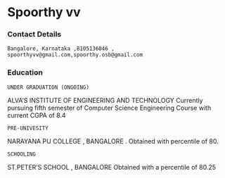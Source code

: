 # Spoorthy vv 




### Contact Details  

    Bangalore, Karnataka ,8105136046 , spoorthyvv@gmail.com,spoorthy.osb@gmail.com
    
### Education

    UNDER GRADUATION (ONGOING) 

ALVA’S INSTITUTE OF ENGINEERING AND TECHNOLOGY Currently pursuing fifth semester of Computer Science Engineering Course with current CGPA of 8.4
				
				
    PRE-UNIVESITY   
     
NARAYANA PU COLLEGE , BANGALORE . Obtained with percentile of 80.
         
    SCHOOLING 
   
ST.PETER’S SCHOOL , BANGALORE Obtained with a percentile of 80.25

		
		

 
                                                           

 

